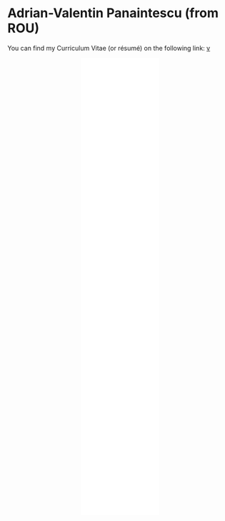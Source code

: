 # Adrian-Valentin Panaintescu (from ROU)

You can find my Curriculum Vitae (or résumé) on the following link: [v](#)

<div align="center">

[![logo](/github-metrics.svg)](https://www.linkedin.com/in/apanaintescu/)
</div>
